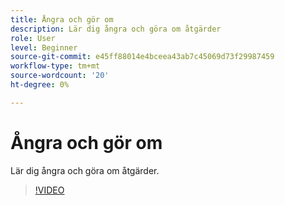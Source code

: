 ```yaml
---
title: Ångra och gör om
description: Lär dig ångra och göra om åtgärder
role: User
level: Beginner
source-git-commit: e45ff88014e4bceea43ab7c45069d73f29987459
workflow-type: tm+mt
source-wordcount: '20'
ht-degree: 0%

---
```


# Ångra och gör om

Lär dig ångra och göra om åtgärder.

>[!VIDEO](https://video.tv.adobe.com/v/3420216?quality=12&learn=on&hidetitle=true)
